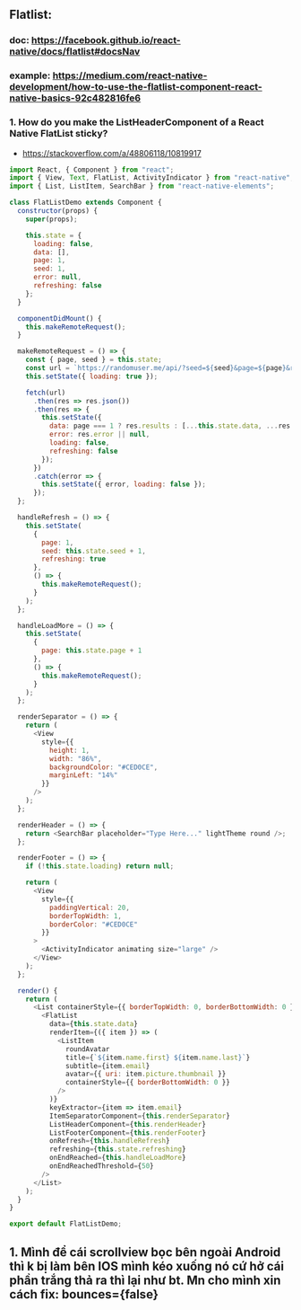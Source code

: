 ## Flatlist:
### doc: https://facebook.github.io/react-native/docs/flatlist#docsNav
### example: https://medium.com/react-native-development/how-to-use-the-flatlist-component-react-native-basics-92c482816fe6
### 1. How do you make the ListHeaderComponent of a React Native FlatList sticky?
-  https://stackoverflow.com/a/48806118/10819917

```javascript
import React, { Component } from "react";
import { View, Text, FlatList, ActivityIndicator } from "react-native";
import { List, ListItem, SearchBar } from "react-native-elements";

class FlatListDemo extends Component {
  constructor(props) {
    super(props);

    this.state = {
      loading: false,
      data: [],
      page: 1,
      seed: 1,
      error: null,
      refreshing: false
    };
  }

  componentDidMount() {
    this.makeRemoteRequest();
  }

  makeRemoteRequest = () => {
    const { page, seed } = this.state;
    const url = `https://randomuser.me/api/?seed=${seed}&page=${page}&results=20`;
    this.setState({ loading: true });

    fetch(url)
      .then(res => res.json())
      .then(res => {
        this.setState({
          data: page === 1 ? res.results : [...this.state.data, ...res.results],
          error: res.error || null,
          loading: false,
          refreshing: false
        });
      })
      .catch(error => {
        this.setState({ error, loading: false });
      });
  };

  handleRefresh = () => {
    this.setState(
      {
        page: 1,
        seed: this.state.seed + 1,
        refreshing: true
      },
      () => {
        this.makeRemoteRequest();
      }
    );
  };

  handleLoadMore = () => {
    this.setState(
      {
        page: this.state.page + 1
      },
      () => {
        this.makeRemoteRequest();
      }
    );
  };

  renderSeparator = () => {
    return (
      <View
        style={{
          height: 1,
          width: "86%",
          backgroundColor: "#CED0CE",
          marginLeft: "14%"
        }}
      />
    );
  };

  renderHeader = () => {
    return <SearchBar placeholder="Type Here..." lightTheme round />;
  };

  renderFooter = () => {
    if (!this.state.loading) return null;

    return (
      <View
        style={{
          paddingVertical: 20,
          borderTopWidth: 1,
          borderColor: "#CED0CE"
        }}
      >
        <ActivityIndicator animating size="large" />
      </View>
    );
  };

  render() {
    return (
      <List containerStyle={{ borderTopWidth: 0, borderBottomWidth: 0 }}>
        <FlatList
          data={this.state.data}
          renderItem={({ item }) => (
            <ListItem
              roundAvatar
              title={`${item.name.first} ${item.name.last}`}
              subtitle={item.email}
              avatar={{ uri: item.picture.thumbnail }}
              containerStyle={{ borderBottomWidth: 0 }}
            />
          )}
          keyExtractor={item => item.email}
          ItemSeparatorComponent={this.renderSeparator}
          ListHeaderComponent={this.renderHeader}
          ListFooterComponent={this.renderFooter}
          onRefresh={this.handleRefresh}
          refreshing={this.state.refreshing}
          onEndReached={this.handleLoadMore}
          onEndReachedThreshold={50}
        />
      </List>
    );
  }
}

export default FlatListDemo;
```


## 1. Mình để cái scrollview bọc bên ngoài Android thì k bị làm bên IOS mình kéo xuống nó cứ hở cái phần trắng thả ra thì lại như bt. Mn cho mình xin cách fix: bounces={false}
